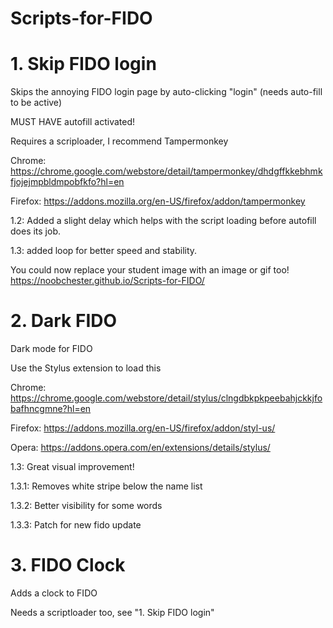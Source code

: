 # Scripts-for-FIDO
# 1. Skip FIDO login
Skips the annoying FIDO login page by auto-clicking "login" (needs auto-fill to be active)

MUST HAVE autofill activated!

Requires a scriploader, I recommend Tampermonkey

Chrome: https://chrome.google.com/webstore/detail/tampermonkey/dhdgffkkebhmkfjojejmpbldmpobfkfo?hl=en

Firefox: https://addons.mozilla.org/en-US/firefox/addon/tampermonkey

1.2: Added a slight delay which helps with the script loading before autofill does its job.

1.3: added loop for better speed and stability.

You could now replace your student image with an image or gif too! https://noobchester.github.io/Scripts-for-FIDO/

# 2. Dark FIDO

Dark mode for FIDO

Use the Stylus extension to load this

Chrome: https://chrome.google.com/webstore/detail/stylus/clngdbkpkpeebahjckkjfobafhncgmne?hl=en

Firefox: https://addons.mozilla.org/en-US/firefox/addon/styl-us/

Opera: https://addons.opera.com/en/extensions/details/stylus/

1.3: Great visual improvement!

1.3.1: Removes white stripe below the name list

1.3.2: Better visibility for some words

1.3.3: Patch for new fido update

# 3. FIDO Clock
Adds a clock to FIDO

Needs a scriptloader too, see "1. Skip FIDO login"
